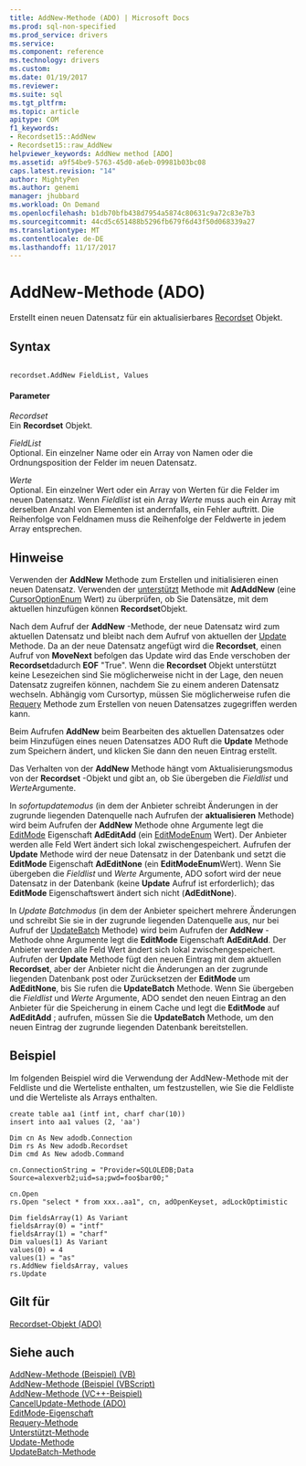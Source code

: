 ```yaml
---
title: AddNew-Methode (ADO) | Microsoft Docs
ms.prod: sql-non-specified
ms.prod_service: drivers
ms.service: 
ms.component: reference
ms.technology: drivers
ms.custom: 
ms.date: 01/19/2017
ms.reviewer: 
ms.suite: sql
ms.tgt_pltfrm: 
ms.topic: article
apitype: COM
f1_keywords:
- Recordset15::AddNew
- Recordset15::raw_AddNew
helpviewer_keywords: AddNew method [ADO]
ms.assetid: a9f54be9-5763-45d0-a6eb-09981b03bc08
caps.latest.revision: "14"
author: MightyPen
ms.author: genemi
manager: jhubbard
ms.workload: On Demand
ms.openlocfilehash: b1db70bfb438d7954a5874c80631c9a72c83e7b3
ms.sourcegitcommit: 44cd5c651488b5296fb679f6d43f50d068339a27
ms.translationtype: MT
ms.contentlocale: de-DE
ms.lasthandoff: 11/17/2017
---
```

# <a name="addnew-method-ado"></a>AddNew-Methode (ADO)
Erstellt einen neuen Datensatz für ein aktualisierbares [Recordset](../../../ado/reference/ado-api/recordset-object-ado.md) Objekt.  
  
## <a name="syntax"></a>Syntax  
  
```  
  
recordset.AddNew FieldList, Values  
```  
  
#### <a name="parameters"></a>Parameter  
 *Recordset*  
 Ein **Recordset** Objekt.  
  
 *FieldList*  
 Optional. Ein einzelner Name oder ein Array von Namen oder die Ordnungsposition der Felder im neuen Datensatz.  
  
 *Werte*  
 Optional. Ein einzelner Wert oder ein Array von Werten für die Felder im neuen Datensatz. Wenn *Fieldlist* ist ein Array *Werte* muss auch ein Array mit derselben Anzahl von Elementen ist andernfalls, ein Fehler auftritt. Die Reihenfolge von Feldnamen muss die Reihenfolge der Feldwerte in jedem Array entsprechen.  
  
## <a name="remarks"></a>Hinweise  
 Verwenden der **AddNew** Methode zum Erstellen und initialisieren einen neuen Datensatz. Verwenden der [unterstützt](../../../ado/reference/ado-api/supports-method.md) Methode mit **AdAddNew** (eine [CursorOptionEnum](../../../ado/reference/ado-api/cursoroptionenum.md) Wert) zu überprüfen, ob Sie Datensätze, mit dem aktuellen hinzufügen können **Recordset**Objekt.  
  
 Nach dem Aufruf der **AddNew** -Methode, der neue Datensatz wird zum aktuellen Datensatz und bleibt nach dem Aufruf von aktuellen der [Update](../../../ado/reference/ado-api/update-method.md) Methode. Da an der neue Datensatz angefügt wird die **Recordset**, einen Aufruf von **MoveNext** befolgen das Update wird das Ende verschoben der **Recordset**dadurch **EOF**  "True". Wenn die **Recordset** Objekt unterstützt keine Lesezeichen sind Sie möglicherweise nicht in der Lage, den neuen Datensatz zugreifen können, nachdem Sie zu einem anderen Datensatz wechseln. Abhängig vom Cursortyp, müssen Sie möglicherweise rufen die [Requery](../../../ado/reference/ado-api/requery-method.md) Methode zum Erstellen von neuen Datensatzes zugegriffen werden kann.  
  
 Beim Aufrufen **AddNew** beim Bearbeiten des aktuellen Datensatzes oder beim Hinzufügen eines neuen Datensatzes ADO Ruft die **Update** Methode zum Speichern ändert, und klicken Sie dann den neuen Eintrag erstellt.  
  
 Das Verhalten von der **AddNew** Methode hängt vom Aktualisierungsmodus von der **Recordset** -Objekt und gibt an, ob Sie übergeben die *Fieldlist* und *Werte*Argumente.  
  
 In *sofortupdatemodus* (in dem der Anbieter schreibt Änderungen in der zugrunde liegenden Datenquelle nach Aufrufen der **aktualisieren** Methode) wird beim Aufrufen der **AddNew** Methode ohne Argumente legt die [EditMode](../../../ado/reference/ado-api/editmode-property.md) Eigenschaft **AdEditAdd** (ein [EditModeEnum](../../../ado/reference/ado-api/editmodeenum.md) Wert). Der Anbieter werden alle Feld Wert ändert sich lokal zwischengespeichert. Aufrufen der **Update** Methode wird der neue Datensatz in der Datenbank und setzt die **EditMode** Eigenschaft **AdEditNone** (ein **EditModeEnum**Wert). Wenn Sie übergeben die *Fieldlist* und *Werte* Argumente, ADO sofort wird der neue Datensatz in der Datenbank (keine **Update** Aufruf ist erforderlich); das **EditMode**  Eigenschaftswert ändert sich nicht (**AdEditNone**).  
  
 In *Update Batchmodus* (in dem der Anbieter speichert mehrere Änderungen und schreibt Sie sie in der zugrunde liegenden Datenquelle aus, nur bei Aufruf der [UpdateBatch](../../../ado/reference/ado-api/updatebatch-method.md) Methode) wird beim Aufrufen der **AddNew** -Methode ohne Argumente legt die **EditMode** Eigenschaft **AdEditAdd**. Der Anbieter werden alle Feld Wert ändert sich lokal zwischengespeichert. Aufrufen der **Update** Methode fügt den neuen Eintrag mit dem aktuellen **Recordset**, aber der Anbieter nicht die Änderungen an der zugrunde liegenden Datenbank post oder Zurücksetzen der **EditMode** um **AdEditNone**, bis Sie rufen die **UpdateBatch** Methode. Wenn Sie übergeben die *Fieldlist* und *Werte* Argumente, ADO sendet den neuen Eintrag an den Anbieter für die Speicherung in einem Cache und legt die **EditMode** auf **AdEditAdd** ; aufrufen, müssen Sie die **UpdateBatch** Methode, um den neuen Eintrag der zugrunde liegenden Datenbank bereitstellen.  
  
## <a name="example"></a>Beispiel  
 Im folgenden Beispiel wird die Verwendung der AddNew-Methode mit der Feldliste und die Werteliste enthalten, um festzustellen, wie Sie die Feldliste und die Werteliste als Arrays enthalten.  
  
```  
create table aa1 (intf int, charf char(10))  
insert into aa1 values (2, 'aa')  
  
Dim cn As New adodb.Connection  
Dim rs As New adodb.Recordset  
Dim cmd As New adodb.Command  
  
cn.ConnectionString = "Provider=SQLOLEDB;Data Source=alexverb2;uid=sa;pwd=foo$bar00;"  
  
cn.Open  
rs.Open "select * from xxx..aa1", cn, adOpenKeyset, adLockOptimistic  
  
Dim fieldsArray(1) As Variant  
fieldsArray(0) = "intf"  
fieldsArray(1) = "charf"  
Dim values(1) As Variant  
values(0) = 4  
values(1) = "as"  
rs.AddNew fieldsArray, values  
rs.Update  
```  
  
## <a name="applies-to"></a>Gilt für  
 [Recordset-Objekt (ADO)](../../../ado/reference/ado-api/recordset-object-ado.md)  
  
## <a name="see-also"></a>Siehe auch  
 [AddNew-Methode (Beispiel) (VB)](../../../ado/reference/ado-api/addnew-method-example-vb.md)   
 [AddNew-Methode (Beispiel (VBScript)](../../../ado/reference/ado-api/addnew-method-example-vbscript.md)   
 [AddNew-Methode (VC++-Beispiel)](../../../ado/reference/ado-api/addnew-method-example-vc.md)   
 [CancelUpdate-Methode (ADO)](../../../ado/reference/ado-api/cancelupdate-method-ado.md)   
 [EditMode-Eigenschaft](../../../ado/reference/ado-api/editmode-property.md)   
 [Requery-Methode](../../../ado/reference/ado-api/requery-method.md)   
 [Unterstützt-Methode](../../../ado/reference/ado-api/supports-method.md)   
 [Update-Methode](../../../ado/reference/ado-api/update-method.md)   
 [UpdateBatch-Methode](../../../ado/reference/ado-api/updatebatch-method.md)

